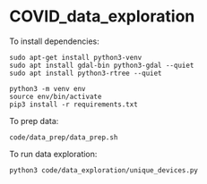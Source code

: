 # COVID_data_exploration

To install dependencies:

```
sudo apt-get install python3-venv
sudo apt install gdal-bin python3-gdal --quiet
sudo apt install python3-rtree --quiet

python3 -m venv env
source env/bin/activate
pip3 install -r requirements.txt
```

To prep data:
```
code/data_prep/data_prep.sh
```

To run data exploration:
```
python3 code/data_exploration/unique_devices.py
```
